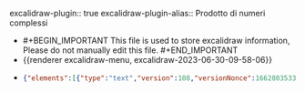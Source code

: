 excalidraw-plugin:: true
excalidraw-plugin-alias:: Prodotto di numeri complessi

- #+BEGIN_IMPORTANT
  This file is used to store excalidraw information, Please do not manually edit this file.
  #+END_IMPORTANT
- {{renderer excalidraw-menu, excalidraw-2023-06-30-09-58-06}}
- ```json
  {"elements":[{"type":"text","version":108,"versionNonce":1662803533,"isDeleted":true,"id":"s2bYEIMxsTIjRjVTn9CYB","fillStyle":"hachure","strokeWidth":1,"strokeStyle":"solid","roughness":1,"opacity":100,"angle":0,"x":740.1984252929688,"y":348.3921813964844,"strokeColor":"#000000","backgroundColor":"transparent","width":485.736328125,"height":43.199999999999996,"seed":513965965,"groupIds":[],"frameId":null,"roundness":null,"boundElements":[],"updated":1688135631105,"link":null,"locked":false,"fontSize":36,"fontFamily":3,"text":"(x₁ + iy₁) ⋅ (x₂ + iy₂)","textAlign":"left","verticalAlign":"top","containerId":null,"originalText":"(x₁ + iy₁) ⋅ (x₂ + iy₂)","lineHeight":1.2,"baseline":35},{"type":"line","version":465,"versionNonce":840513795,"isDeleted":true,"id":"zRm3hOGF8oCWsqRTRrEpC","fillStyle":"hachure","strokeWidth":1,"strokeStyle":"solid","roughness":1,"opacity":100,"angle":0,"x":760.8656616210938,"y":346.96628344621985,"strokeColor":"#000000","backgroundColor":"transparent","width":217.1467155201713,"height":62.14185922906449,"seed":1906955075,"groupIds":[],"frameId":null,"roundness":null,"boundElements":[],"updated":1688135631105,"link":null,"locked":false,"startBinding":null,"endBinding":null,"lastCommittedPoint":null,"startArrowhead":null,"endArrowhead":null,"points":[[0,0],[30.399496575756885,-59.053449014585524],[217.1467155201713,3.0884102144789622]]},{"type":"arrow","version":237,"versionNonce":32836781,"isDeleted":true,"id":"zcSs9oZ6OrfL3g698I3lM","fillStyle":"hachure","strokeWidth":1,"strokeStyle":"solid","roughness":1,"opacity":100,"angle":0,"x":790.9406738281251,"y":598.2609558105468,"strokeColor":"#000000","backgroundColor":"transparent","width":271.90313720703125,"height":189.60000610351562,"seed":668847437,"groupIds":[],"frameId":null,"roundness":{"type":2},"boundElements":[],"updated":1688135631105,"link":null,"locked":false,"startBinding":null,"endBinding":null,"lastCommittedPoint":null,"startArrowhead":null,"endArrowhead":"arrow","points":[[0,0],[0,0],[158.05316162109375,131.57345581054688],[104.3765869140625,-58.02655029296875],[271.90313720703125,109.33126831054688]]},{"type":"arrow","version":406,"versionNonce":221323427,"isDeleted":true,"id":"tV83CeookpGUi7YXZkb7l","fillStyle":"hachure","strokeWidth":1,"strokeStyle":"solid","roughness":1,"opacity":100,"angle":0,"x":494.2406311035156,"y":612.510986328125,"strokeColor":"#000000","backgroundColor":"transparent","width":381.2859802246094,"height":512.3109436035156,"seed":366757293,"groupIds":[],"frameId":null,"roundness":null,"boundElements":[],"updated":1688135631105,"link":null,"locked":false,"startBinding":null,"endBinding":null,"lastCommittedPoint":null,"startArrowhead":null,"endArrowhead":"arrow","points":[[0,0],[343.4156799316406,-7.39691162109375],[49.617218017578125,-133.8609619140625],[381.2859802246094,162.40777587890625],[192.10311889648438,-209.94845581054688],[333.7406311035156,260.8828125],[337.8187561035156,302.36248779296875]]},{"type":"text","version":15,"versionNonce":1919479565,"isDeleted":true,"id":"xTDA0MGMIa7VaKKUvM-pO","fillStyle":"hachure","strokeWidth":1,"strokeStyle":"solid","roughness":1,"opacity":100,"angle":0,"x":866.526611328125,"y":752.4187622070312,"strokeColor":"#000000","backgroundColor":"transparent","width":18,"height":45,"seed":2039574733,"groupIds":[],"frameId":null,"roundness":null,"boundElements":[],"updated":1688135631105,"link":null,"locked":false,"fontSize":36,"fontFamily":1,"text":"","textAlign":"center","verticalAlign":"middle","containerId":"tV83CeookpGUi7YXZkb7l","originalText":"","lineHeight":1.25,"baseline":32},{"type":"text","version":693,"versionNonce":2016089155,"isDeleted":true,"id":"90myION_sqOv7jZc7t5Q_","fillStyle":"hachure","strokeWidth":1,"strokeStyle":"solid","roughness":1,"opacity":100,"angle":0,"x":813.9809832917729,"y":166.91162672510262,"strokeColor":"#000000","backgroundColor":"transparent","width":338.17121212739175,"height":62.975949568842736,"seed":513965965,"groupIds":[],"frameId":null,"roundness":null,"boundElements":[{"id":"EqZadyaCmeRqKr294ExuT","type":"arrow"},{"id":"Pnt35C2buYRHESC4wnznV","type":"arrow"}],"updated":1688135631105,"link":null,"locked":false,"fontSize":52.47995797403567,"fontFamily":3,"text":"x₁x₂ − y₁y₂","textAlign":"left","verticalAlign":"top","containerId":null,"originalText":"x₁x₂ − y₁y₂","lineHeight":1.2,"baseline":50},{"type":"line","version":576,"versionNonce":1123124589,"isDeleted":true,"id":"CJwDsY6t3LwzscLPJ5A8S","fillStyle":"hachure","strokeWidth":1,"strokeStyle":"solid","roughness":1,"opacity":100,"angle":0,"x":1101.003638936756,"y":343.5302354635703,"strokeColor":"#000000","backgroundColor":"transparent","width":227.50240660482424,"height":60.78582636557507,"seed":1906955075,"groupIds":[],"frameId":null,"roundness":null,"boundElements":[],"updated":1688135631105,"link":null,"locked":false,"startBinding":null,"endBinding":null,"lastCommittedPoint":null,"startArrowhead":null,"endArrowhead":null,"points":[[0,0],[-31.849243558636104,-57.76481010742001],[-227.50240660482424,3.021016258155056]]},{"type":"line","version":270,"versionNonce":1122341859,"isDeleted":true,"id":"72RVqZoIYWJHtu546_8XC","fillStyle":"hachure","strokeWidth":1,"strokeStyle":"solid","roughness":1,"opacity":100,"angle":0,"x":763.208740234375,"y":399.83939795727787,"strokeColor":"#000000","backgroundColor":"transparent","width":341.57983269450943,"height":74.25249224020675,"seed":464444291,"groupIds":[],"frameId":null,"roundness":null,"boundElements":[],"updated":1688135631105,"link":null,"locked":false,"startBinding":null,"endBinding":null,"lastCommittedPoint":null,"startArrowhead":null,"endArrowhead":null,"points":[[0,0],[57.63151474935303,74.25249224020675],[341.57983269450943,1.0671777026756712]]},{"type":"line","version":132,"versionNonce":1993887693,"isDeleted":true,"id":"tI_0IHqirP00fxMhi2wyr","fillStyle":"hachure","strokeWidth":1,"strokeStyle":"solid","roughness":1,"opacity":100,"angle":0,"x":882.7963256835938,"y":397.7206845783716,"strokeColor":"#000000","backgroundColor":"transparent","width":137.89215087890625,"height":77.16094970703125,"seed":894113379,"groupIds":[],"frameId":null,"roundness":null,"boundElements":[],"updated":1688135631105,"link":null,"locked":false,"startBinding":null,"endBinding":null,"lastCommittedPoint":null,"startArrowhead":null,"endArrowhead":null,"points":[[0,0],[137.89215087890625,76.99688720703125],[110.2734375,-0.1640625]]},{"type":"text","version":14,"versionNonce":1030692739,"isDeleted":true,"id":"63-__02DvV5CMwbo95ejl","fillStyle":"hachure","strokeWidth":1,"strokeStyle":"solid","roughness":1,"opacity":100,"angle":0,"x":880.8790283203125,"y":314.28471045727787,"strokeColor":"#000000","backgroundColor":"transparent","width":10,"height":25,"seed":2118717155,"groupIds":[],"frameId":null,"roundness":null,"boundElements":[],"updated":1688135631105,"link":null,"locked":false,"fontSize":20,"fontFamily":1,"text":"","textAlign":"left","verticalAlign":"top","containerId":null,"originalText":"","lineHeight":1.25,"baseline":17},{"type":"line","version":225,"versionNonce":1815531053,"isDeleted":true,"id":"JLZC_W6yv3yIbJcsePnHf","fillStyle":"hachure","strokeWidth":1,"strokeStyle":"solid","roughness":1,"opacity":100,"angle":0,"x":922.9962768554688,"y":37.43940406079349,"strokeColor":"#000000","backgroundColor":"transparent","width":242.63433837890625,"height":56.024993896484375,"seed":1420507779,"groupIds":[],"frameId":null,"roundness":null,"boundElements":[],"updated":1688135631105,"link":null,"locked":false,"startBinding":null,"endBinding":null,"lastCommittedPoint":null,"startArrowhead":null,"endArrowhead":null,"points":[[0,0],[241.70159912109375,-3.5390625],[242.63433837890625,-56.024993896484375],[0.13592529296875,-52.3828125]]},{"type":"line","version":333,"versionNonce":44236348,"isDeleted":false,"id":"hkRfnQ5Dmmk6TtN_VfX17","fillStyle":"hachure","strokeWidth":1,"strokeStyle":"solid","roughness":1,"opacity":100,"angle":0,"x":768.5011229339175,"y":267.4687054378155,"strokeColor":"#c92a2a","backgroundColor":"transparent","width":148.58525608847603,"height":27.329217290089623,"seed":692266307,"groupIds":[],"frameId":null,"roundness":null,"boundElements":[],"updated":1693397562528,"link":null,"locked":false,"startBinding":null,"endBinding":null,"lastCommittedPoint":null,"startArrowhead":null,"endArrowhead":null,"points":[[0,0],[0,-20.886073460267568],[148.58525608847603,-19.908147734364665],[148.37708531802855,6.443143829822053]]},{"type":"line","version":539,"versionNonce":734008196,"isDeleted":false,"id":"cISCfmCKfnUBuF23twunK","fillStyle":"hachure","strokeWidth":1,"strokeStyle":"solid","roughness":1,"opacity":100,"angle":0,"x":828.5383504159417,"y":270.6388788335584,"strokeColor":"#1864ab","backgroundColor":"transparent","width":154.51730839611133,"height":36.405193198096796,"seed":177998851,"groupIds":[],"frameId":null,"roundness":null,"boundElements":[],"updated":1693397562528,"link":null,"locked":false,"startBinding":null,"endBinding":null,"lastCommittedPoint":null,"startArrowhead":null,"endArrowhead":null,"points":[[0,0],[0.022268315022914015,-34.19136388199632],[154.51730839611133,-34.10744847678533],[153.40903467674,2.213829316100481]]},{"type":"arrow","version":277,"versionNonce":363439932,"isDeleted":false,"id":"Pnt35C2buYRHESC4wnznV","fillStyle":"hachure","strokeWidth":1,"strokeStyle":"solid","roughness":1,"opacity":100,"angle":0,"x":807.9574568161124,"y":246.15943253327936,"strokeColor":"#c92a2a","backgroundColor":"transparent","width":0.8370976085798314,"height":48.964299974982296,"seed":1926216931,"groupIds":[],"frameId":null,"roundness":null,"boundElements":[],"updated":1693397562684,"link":null,"locked":false,"startBinding":null,"endBinding":{"elementId":"AmwRfWXKjwk_ePkjEuWDI","focus":1.1539673378630049,"gap":12.257954899854965},"lastCommittedPoint":null,"startArrowhead":null,"endArrowhead":"arrow","points":[[0,0],[0.8370976085798314,-48.964299974982296]]},{"type":"arrow","version":262,"versionNonce":753491900,"isDeleted":false,"id":"EqZadyaCmeRqKr294ExuT","fillStyle":"hachure","strokeWidth":1,"strokeStyle":"solid","roughness":1,"opacity":100,"angle":0,"x":941.927440372031,"y":236.75423762709752,"strokeColor":"#1864ab","backgroundColor":"transparent","width":0.38960209762091985,"height":36.21319007854019,"seed":1567775875,"groupIds":[],"frameId":null,"roundness":null,"boundElements":[],"updated":1693397562684,"link":null,"locked":false,"startBinding":null,"endBinding":{"elementId":"vDOFy1Kb4opaFi0nOlaqm","focus":1.5861882712314666,"gap":15.603869890115234},"lastCommittedPoint":null,"startArrowhead":null,"endArrowhead":"arrow","points":[[0,0],[0.38960209762091985,-36.21319007854019]]},{"type":"line","version":479,"versionNonce":107847484,"isDeleted":false,"id":"i-nlP6JhOzpc0ZerU8D5_","fillStyle":"hachure","strokeWidth":1,"strokeStyle":"solid","roughness":1,"opacity":100,"angle":0,"x":765.3013863864456,"y":297.80133085812645,"strokeColor":"#5f3dc4","backgroundColor":"transparent","width":219.56516407779426,"height":38.14792437917183,"seed":1086827501,"groupIds":[],"frameId":null,"roundness":null,"boundElements":[],"updated":1693397562528,"link":null,"locked":false,"startBinding":null,"endBinding":null,"lastCommittedPoint":null,"startArrowhead":null,"endArrowhead":null,"points":[[0,0],[-0.2544443874582608,37.114732666225684],[218.63133992351058,38.14792437917183],[219.31071969033601,1.4928456154265883]]},{"type":"line","version":640,"versionNonce":405537412,"isDeleted":false,"id":"antSQWXCSgpdTaYbM0brs","fillStyle":"hachure","strokeWidth":1,"strokeStyle":"solid","roughness":1,"opacity":100,"angle":0,"x":828.8418350707517,"y":298.7215307889127,"strokeColor":"#862e9c","backgroundColor":"transparent","width":89.15585812774393,"height":19.980812623047886,"seed":1649828291,"groupIds":[],"frameId":null,"roundness":null,"boundElements":[],"updated":1693397562528,"link":null,"locked":false,"startBinding":null,"endBinding":null,"lastCommittedPoint":null,"startArrowhead":null,"endArrowhead":null,"points":[[0,0],[0.9710219764715613,19.96070314116183],[89.15585812774393,19.272948386970324],[88.8868789111776,-0.02010948188605318]]},{"type":"text","version":834,"versionNonce":2103297539,"isDeleted":true,"id":"z3S787AcMIi98K8rRoV5s","fillStyle":"hachure","strokeWidth":1,"strokeStyle":"solid","roughness":1,"opacity":100,"angle":0,"x":809.4512591706791,"y":494.6733531044972,"strokeColor":"#000000","backgroundColor":"transparent","width":338.185546875,"height":62.9759495688428,"seed":513965965,"groupIds":[],"frameId":null,"roundness":null,"boundElements":[],"updated":1688135631106,"link":null,"locked":false,"fontSize":52.47995797403567,"fontFamily":3,"text":"x₁y₂ + y₁x₂","textAlign":"left","verticalAlign":"top","containerId":null,"originalText":"x₁y₂ + y₁x₂","lineHeight":1.2,"baseline":50},{"type":"text","version":75,"versionNonce":1691078573,"isDeleted":true,"id":"xDkNZy-A20ubcvefd6YT7","fillStyle":"hachure","strokeWidth":1,"strokeStyle":"solid","roughness":1,"opacity":100,"angle":0,"x":1172.9727783203125,"y":-15.81953530077871,"strokeColor":"#000000","backgroundColor":"transparent","width":42.1875,"height":43.199999999999996,"seed":1358896717,"groupIds":[],"frameId":null,"roundness":null,"boundElements":[],"updated":1688135631106,"link":null,"locked":false,"fontSize":36,"fontFamily":3,"text":"y₁","textAlign":"left","verticalAlign":"top","containerId":null,"originalText":"y₁","lineHeight":1.2,"baseline":35},{"type":"freedraw","version":12,"versionNonce":2052853155,"isDeleted":true,"id":"1lrx7sovd4MyVOl6YHCDw","fillStyle":"hachure","strokeWidth":1,"strokeStyle":"solid","roughness":1,"opacity":100,"angle":0,"x":990.0931396484375,"y":84.93828635449472,"strokeColor":"#000000","backgroundColor":"transparent","width":0.0001,"height":0.0001,"seed":1956706765,"groupIds":[],"frameId":null,"roundness":null,"boundElements":[],"updated":1688135631106,"link":null,"locked":false,"points":[[0,0],[0.0001,0.0001]],"lastCommittedPoint":null,"simulatePressure":true,"pressures":[]},{"type":"text","version":55,"versionNonce":1936675341,"isDeleted":true,"id":"hiW9aE8BSmCEl_PmmMHA_","fillStyle":"hachure","strokeWidth":1,"strokeStyle":"solid","roughness":1,"opacity":100,"angle":0,"x":958.5196533203125,"y":-17.81953530077871,"strokeColor":"#000000","backgroundColor":"transparent","width":21.09375,"height":43.199999999999996,"seed":621049197,"groupIds":[],"frameId":null,"roundness":null,"boundElements":[],"updated":1688135631106,"link":null,"locked":false,"fontSize":36,"fontFamily":3,"text":"(","textAlign":"left","verticalAlign":"top","containerId":null,"originalText":"(","lineHeight":1.2,"baseline":35},{"type":"text","version":188,"versionNonce":1382963132,"isDeleted":false,"id":"QS--G-dC7jlC2DX-MHjU8","fillStyle":"hachure","strokeWidth":1,"strokeStyle":"solid","roughness":1,"opacity":100,"angle":0,"x":754.3416234752224,"y":270.1162582728461,"strokeColor":"#c92a2a","backgroundColor":"transparent","width":26.045050777652715,"height":26.67013199631638,"seed":1358896717,"groupIds":[],"frameId":null,"roundness":null,"boundElements":[],"updated":1693397562528,"link":null,"locked":false,"fontSize":22.225109996930318,"fontFamily":3,"text":"x₁","textAlign":"left","verticalAlign":"top","containerId":null,"originalText":"x₁","lineHeight":1.2,"baseline":20.999999999999996},{"type":"text","version":236,"versionNonce":336663044,"isDeleted":false,"id":"6REivfVvbw_GXffrpcEM4","fillStyle":"hachure","strokeWidth":1,"strokeStyle":"solid","roughness":1,"opacity":100,"angle":0,"x":822.8033869654969,"y":270.1162582728461,"strokeColor":"#1864ab","backgroundColor":"transparent","width":26.045050777652715,"height":26.67013199631638,"seed":1358896717,"groupIds":[],"frameId":null,"roundness":null,"boundElements":[],"updated":1693397562528,"link":null,"locked":false,"fontSize":22.225109996930318,"fontFamily":3,"text":"y₁","textAlign":"left","verticalAlign":"top","containerId":null,"originalText":"y₁","lineHeight":1.2,"baseline":20.999999999999996},{"type":"text","version":242,"versionNonce":1053032508,"isDeleted":false,"id":"9Ye-wrJIbuEfEB8ETYUAJ","fillStyle":"hachure","strokeWidth":1,"strokeStyle":"solid","roughness":1,"opacity":100,"angle":0,"x":910.1030159377802,"y":270.1162582728461,"strokeColor":"#c92a2a","backgroundColor":"transparent","width":26.045050777652715,"height":26.67013199631638,"seed":1358896717,"groupIds":[],"frameId":null,"roundness":null,"boundElements":[],"updated":1693397562528,"link":null,"locked":false,"fontSize":22.225109996930318,"fontFamily":3,"text":"x₂","textAlign":"left","verticalAlign":"top","containerId":null,"originalText":"x₂","lineHeight":1.2,"baseline":20.999999999999996},{"type":"text","version":245,"versionNonce":2141729156,"isDeleted":false,"id":"21t-e2XVD4GPSpWjUZYqX","fillStyle":"hachure","strokeWidth":1,"strokeStyle":"solid","roughness":1,"opacity":100,"angle":0,"x":978.5647794280551,"y":270.1162582728461,"strokeColor":"#1864ab","backgroundColor":"transparent","width":26.045050777652715,"height":26.67013199631638,"seed":1358896717,"groupIds":[],"frameId":null,"roundness":null,"boundElements":[],"updated":1693397562528,"link":null,"locked":false,"fontSize":22.225109996930318,"fontFamily":3,"text":"y₂","textAlign":"left","verticalAlign":"top","containerId":null,"originalText":"y₂","lineHeight":1.2,"baseline":20.999999999999996},{"type":"text","version":201,"versionNonce":1397790908,"isDeleted":false,"id":"NcX0RId3QqxWQpxPh8qhL","fillStyle":"hachure","strokeWidth":1,"strokeStyle":"solid","roughness":1,"opacity":100,"angle":0,"x":872.7854044219554,"y":270.1162582728461,"strokeColor":"#000000","backgroundColor":"transparent","width":13.380644837019082,"height":26.67013199631638,"seed":172514669,"groupIds":[],"frameId":null,"roundness":null,"boundElements":[],"updated":1693397562528,"link":null,"locked":false,"fontSize":22.225109996930318,"fontFamily":3,"text":"⋅","textAlign":"left","verticalAlign":"top","containerId":null,"originalText":"⋅","lineHeight":1.2,"baseline":20.999999999999996},{"type":"text","version":195,"versionNonce":976183556,"isDeleted":false,"id":"Er0MoV3AKBV65HsfGO3U7","fillStyle":"hachure","strokeWidth":1,"strokeStyle":"solid","roughness":1,"opacity":100,"angle":0,"x":785.8438948978647,"y":270.1162582728461,"strokeColor":"#000000","backgroundColor":"transparent","width":13.022525388826358,"height":26.67013199631638,"seed":172514669,"groupIds":[],"frameId":null,"roundness":null,"boundElements":[],"updated":1693397562528,"link":null,"locked":false,"fontSize":22.225109996930318,"fontFamily":3,"text":"+","textAlign":"left","verticalAlign":"top","containerId":null,"originalText":"+","lineHeight":1.2,"baseline":20.999999999999996},{"type":"text","version":256,"versionNonce":1270227260,"isDeleted":false,"id":"RVEakh5CbpzmRfDr1yX7X","fillStyle":"hachure","strokeWidth":1,"strokeStyle":"solid","roughness":1,"opacity":100,"angle":0,"x":941.6052873604227,"y":270.1162582728461,"strokeColor":"#000000","backgroundColor":"transparent","width":13.022525388826358,"height":26.67013199631638,"seed":172514669,"groupIds":[],"frameId":null,"roundness":null,"boundElements":[],"updated":1693397562528,"link":null,"locked":false,"fontSize":22.225109996930318,"fontFamily":3,"text":"+","textAlign":"left","verticalAlign":"top","containerId":null,"originalText":"+","lineHeight":1.2,"baseline":20.999999999999996},{"type":"text","version":213,"versionNonce":186949764,"isDeleted":false,"id":"uKEJWRWEs3zzlg3hrSjFB","fillStyle":"hachure","strokeWidth":1,"strokeStyle":"solid","roughness":1,"opacity":100,"angle":0,"x":735.8618774414062,"y":270.1162582728461,"strokeColor":"#000000","backgroundColor":"transparent","width":13.022525388826358,"height":26.67013199631638,"seed":621049197,"groupIds":[],"frameId":null,"roundness":null,"boundElements":[],"updated":1693397562528,"link":null,"locked":false,"fontSize":22.225109996930318,"fontFamily":3,"text":"(","textAlign":"left","verticalAlign":"top","containerId":null,"originalText":"(","lineHeight":1.2,"baseline":20.999999999999996},{"type":"text","version":238,"versionNonce":525769148,"isDeleted":false,"id":"ssCf6GNJJ6eGbXL2PB9Zb","fillStyle":"hachure","strokeWidth":1,"strokeStyle":"solid","roughness":1,"opacity":100,"angle":0,"x":854.3056583881394,"y":270.1162582728461,"strokeColor":"#000000","backgroundColor":"transparent","width":13.022525388826358,"height":26.67013199631638,"seed":621049197,"groupIds":[],"frameId":null,"roundness":null,"boundElements":[],"updated":1693397562528,"link":null,"locked":false,"fontSize":22.225109996930318,"fontFamily":3,"text":")","textAlign":"left","verticalAlign":"top","containerId":null,"originalText":")","lineHeight":1.2,"baseline":20.999999999999996},{"type":"text","version":216,"versionNonce":440791044,"isDeleted":false,"id":"lVAIYCXZ0y2m1px7tJQwe","fillStyle":"hachure","strokeWidth":1,"strokeStyle":"solid","roughness":1,"opacity":100,"angle":0,"x":891.6232699039642,"y":270.1162582728461,"strokeColor":"#000000","backgroundColor":"transparent","width":13.022525388826358,"height":26.67013199631638,"seed":621049197,"groupIds":[],"frameId":null,"roundness":null,"boundElements":[],"updated":1693397562528,"link":null,"locked":false,"fontSize":22.225109996930318,"fontFamily":3,"text":"(","textAlign":"left","verticalAlign":"top","containerId":null,"originalText":"(","lineHeight":1.2,"baseline":20.999999999999996},{"type":"text","version":237,"versionNonce":156500540,"isDeleted":false,"id":"pLRY77D2apbYi1prJpFfe","fillStyle":"hachure","strokeWidth":1,"strokeStyle":"solid","roughness":1,"opacity":100,"angle":0,"x":1010.0670508506976,"y":270.1162582728461,"strokeColor":"#000000","backgroundColor":"transparent","width":13.022525388826358,"height":26.67013199631638,"seed":621049197,"groupIds":[],"frameId":null,"roundness":null,"boundElements":[],"updated":1693397562528,"link":null,"locked":false,"fontSize":22.225109996930318,"fontFamily":3,"text":")","textAlign":"left","verticalAlign":"top","containerId":null,"originalText":")","lineHeight":1.2,"baseline":20.999999999999996},{"type":"text","version":473,"versionNonce":1737576324,"isDeleted":false,"id":"UWuH5iy4--ZJelu2ISoE5","fillStyle":"hachure","strokeWidth":1,"strokeStyle":"solid","roughness":1,"opacity":100,"angle":0,"x":781.2229582750357,"y":158.26704566212572,"strokeColor":"#c92a2a","backgroundColor":"transparent","width":26.045050777652715,"height":26.67013199631638,"seed":1358896717,"groupIds":["EoNDF_qXf6iI66tz4Jz1n"],"frameId":null,"roundness":null,"boundElements":[{"id":"Pnt35C2buYRHESC4wnznV","type":"arrow"}],"updated":1693397562528,"link":null,"locked":false,"fontSize":22.225109996930318,"fontFamily":3,"text":"x₁","textAlign":"left","verticalAlign":"top","containerId":null,"originalText":"x₁","lineHeight":1.2,"baseline":20.999999999999996},{"type":"text","version":618,"versionNonce":815037060,"isDeleted":false,"id":"AmwRfWXKjwk_ePkjEuWDI","fillStyle":"hachure","strokeWidth":1,"strokeStyle":"solid","roughness":1,"opacity":100,"angle":0,"x":811.5002167613019,"y":158.26704566212572,"strokeColor":"#c92a2a","backgroundColor":"transparent","width":26.045050777652715,"height":26.67013199631638,"seed":1358896717,"groupIds":["EoNDF_qXf6iI66tz4Jz1n"],"frameId":null,"roundness":null,"boundElements":[{"id":"Pnt35C2buYRHESC4wnznV","type":"arrow"}],"updated":1693397562684,"link":null,"locked":false,"fontSize":22.225109996930318,"fontFamily":3,"text":"x₂","textAlign":"left","verticalAlign":"top","containerId":null,"originalText":"x₂","lineHeight":1.2,"baseline":20.999999999999996},{"type":"text","version":532,"versionNonce":263037756,"isDeleted":false,"id":"B6TOZ1igJD2VaQ0TiG1FB","fillStyle":"hachure","strokeWidth":1,"strokeStyle":"solid","roughness":1,"opacity":100,"angle":0,"x":920.2123416052448,"y":158.26704566212572,"strokeColor":"#1864ab","backgroundColor":"transparent","width":26.045050777652715,"height":26.67013199631638,"seed":1358896717,"groupIds":["x8AzbUpkWbUopCRjXkB4S"],"frameId":null,"roundness":null,"boundElements":[],"updated":1693397562528,"link":null,"locked":false,"fontSize":22.225109996930318,"fontFamily":3,"text":"y₁","textAlign":"left","verticalAlign":"top","containerId":null,"originalText":"y₁","lineHeight":1.2,"baseline":20.999999999999996},{"type":"text","version":508,"versionNonce":2024442372,"isDeleted":false,"id":"vDOFy1Kb4opaFi0nOlaqm","fillStyle":"hachure","strokeWidth":1,"strokeStyle":"solid","roughness":1,"opacity":100,"angle":0,"x":950.4896000915109,"y":158.26704566212572,"strokeColor":"#1864ab","backgroundColor":"transparent","width":26.045050777652715,"height":26.67013199631638,"seed":1358896717,"groupIds":["x8AzbUpkWbUopCRjXkB4S"],"frameId":null,"roundness":null,"boundElements":[{"id":"EqZadyaCmeRqKr294ExuT","type":"arrow"}],"updated":1693397562684,"link":null,"locked":false,"fontSize":22.225109996930318,"fontFamily":3,"text":"y₂","textAlign":"left","verticalAlign":"top","containerId":null,"originalText":"y₂","lineHeight":1.2,"baseline":20.999999999999996},{"type":"text","version":477,"versionNonce":1024318396,"isDeleted":false,"id":"R-VWlpPABEIbQYyMNOxtR","fillStyle":"hachure","strokeWidth":1,"strokeStyle":"solid","roughness":1,"opacity":100,"angle":0,"x":781.2229582750357,"y":364.36374951672633,"strokeColor":"#c92a2a","backgroundColor":"transparent","width":26.045050777652715,"height":26.67013199631638,"seed":1358896717,"groupIds":["Q6KU87MEHERMw1YoEKSn6"],"frameId":null,"roundness":null,"boundElements":[{"id":"Tl_XM2sELW_Ckc6oD9FvE","type":"arrow"}],"updated":1693397562528,"link":null,"locked":false,"fontSize":22.225109996930318,"fontFamily":3,"text":"x₁","textAlign":"left","verticalAlign":"top","containerId":null,"originalText":"x₁","lineHeight":1.2,"baseline":20.999999999999996},{"type":"text","version":621,"versionNonce":38971780,"isDeleted":false,"id":"yhggLgKMadbYrAFHZj9i2","fillStyle":"hachure","strokeWidth":1,"strokeStyle":"solid","roughness":1,"opacity":100,"angle":0,"x":811.5002167613019,"y":364.36374951672633,"strokeColor":"#1864ab","backgroundColor":"transparent","width":26.045050777652715,"height":26.67013199631638,"seed":1358896717,"groupIds":["Q6KU87MEHERMw1YoEKSn6"],"frameId":null,"roundness":null,"boundElements":[{"id":"Tl_XM2sELW_Ckc6oD9FvE","type":"arrow"}],"updated":1693397562685,"link":null,"locked":false,"fontSize":22.225109996930318,"fontFamily":3,"text":"y₂","textAlign":"left","verticalAlign":"top","containerId":null,"originalText":"y₂","lineHeight":1.2,"baseline":20.999999999999996},{"type":"text","version":525,"versionNonce":1526427012,"isDeleted":false,"id":"Kc2vMHUPOHzjt2X98fhS9","fillStyle":"hachure","strokeWidth":1,"strokeStyle":"solid","roughness":1,"opacity":100,"angle":0,"x":917.7786441304527,"y":364.36374951672633,"strokeColor":"#1864ab","backgroundColor":"transparent","width":26.045050777652715,"height":26.67013199631638,"seed":1358896717,"groupIds":["KMIAMskF_dk7lB4AlHDP9"],"frameId":null,"roundness":null,"boundElements":[],"updated":1693397562528,"link":null,"locked":false,"fontSize":22.225109996930318,"fontFamily":3,"text":"y₁","textAlign":"left","verticalAlign":"top","containerId":null,"originalText":"y₁","lineHeight":1.2,"baseline":20.999999999999996},{"type":"text","version":511,"versionNonce":1994333372,"isDeleted":false,"id":"kfp-6RZdfL_ldztNM29w6","fillStyle":"hachure","strokeWidth":1,"strokeStyle":"solid","roughness":1,"opacity":100,"angle":0,"x":948.0559026167189,"y":364.36374951672633,"strokeColor":"#c92a2a","backgroundColor":"transparent","width":26.045050777652715,"height":26.67013199631638,"seed":1358896717,"groupIds":["KMIAMskF_dk7lB4AlHDP9"],"frameId":null,"roundness":null,"boundElements":[{"id":"mh-B9OkVSxDo4Rv2RKASZ","type":"arrow"}],"updated":1693397562528,"link":null,"locked":false,"fontSize":22.225109996930318,"fontFamily":3,"text":"x₂","textAlign":"left","verticalAlign":"top","containerId":null,"originalText":"x₂","lineHeight":1.2,"baseline":20.999999999999996},{"type":"text","version":9,"versionNonce":1993905613,"isDeleted":true,"id":"bq03KKS5ymWsm0hXix4FZ","fillStyle":"hachure","strokeWidth":1,"strokeStyle":"solid","roughness":1,"opacity":100,"angle":0,"x":1398.0665283203125,"y":-16.219535300778716,"strokeColor":"#1864ab","backgroundColor":"transparent","width":21.09375,"height":43.199999999999996,"seed":1529379043,"groupIds":[],"frameId":null,"roundness":null,"boundElements":[],"updated":1688135631106,"link":null,"locked":false,"fontSize":36,"fontFamily":3,"text":"","textAlign":"left","verticalAlign":"top","containerId":null,"originalText":"","lineHeight":1.2,"baseline":35},{"type":"text","version":8,"versionNonce":1895709059,"isDeleted":true,"id":"3_oFVwp_ifRAQN13rbVNg","fillStyle":"hachure","strokeWidth":1,"strokeStyle":"solid","roughness":1,"opacity":100,"angle":0,"x":1384.0665283203125,"y":218.78046469922128,"strokeColor":"#1864ab","backgroundColor":"transparent","width":21.09375,"height":43.199999999999996,"seed":1192153069,"groupIds":[],"frameId":null,"roundness":null,"boundElements":[],"updated":1688135631106,"link":null,"locked":false,"fontSize":36,"fontFamily":3,"text":"","textAlign":"left","verticalAlign":"top","containerId":null,"originalText":"","lineHeight":1.2,"baseline":35},{"type":"text","version":8,"versionNonce":1346262061,"isDeleted":true,"id":"8ux1kP4B_3LqmU88Mspd1","fillStyle":"hachure","strokeWidth":1,"strokeStyle":"solid","roughness":1,"opacity":100,"angle":0,"x":641.0665283203125,"y":124.78046469922128,"strokeColor":"#c92a2a","backgroundColor":"transparent","width":21.09375,"height":43.199999999999996,"seed":1189856909,"groupIds":[],"frameId":null,"roundness":null,"boundElements":[],"updated":1688135631106,"link":null,"locked":false,"fontSize":36,"fontFamily":3,"text":"","textAlign":"left","verticalAlign":"top","containerId":null,"originalText":"","lineHeight":1.2,"baseline":35},{"type":"text","version":6,"versionNonce":413274403,"isDeleted":true,"id":"iM18R7yUwVfikwzPBVAtU","fillStyle":"hachure","strokeWidth":1,"strokeStyle":"solid","roughness":1,"opacity":100,"angle":0,"x":730.0665283203125,"y":441.7804646992213,"strokeColor":"#862e9c","backgroundColor":"transparent","width":21.09375,"height":43.199999999999996,"seed":1188328397,"groupIds":[],"frameId":null,"roundness":null,"boundElements":[],"updated":1688135631106,"link":null,"locked":false,"fontSize":36,"fontFamily":3,"text":"","textAlign":"left","verticalAlign":"top","containerId":null,"originalText":"","lineHeight":1.2,"baseline":35},{"type":"arrow","version":258,"versionNonce":614336572,"isDeleted":false,"id":"Tl_XM2sELW_Ckc6oD9FvE","fillStyle":"hachure","strokeWidth":1,"strokeStyle":"solid","roughness":1,"opacity":100,"angle":0,"x":801.5272457771141,"y":335.596502964916,"strokeColor":"#862e9c","backgroundColor":"transparent","width":0,"height":25.33604661759439,"seed":1633890925,"groupIds":[],"frameId":null,"roundness":{"type":2},"boundElements":[],"updated":1693397562685,"link":null,"locked":false,"startBinding":null,"endBinding":{"elementId":"yhggLgKMadbYrAFHZj9i2","focus":-1.7658246527777806,"gap":9.972970984187782},"lastCommittedPoint":null,"startArrowhead":null,"endArrowhead":"arrow","points":[[0,0],[0,25.33604661759439]]},{"type":"arrow","version":84,"versionNonce":959050947,"isDeleted":true,"id":"rT781Bd-oPLDiGv6cCmhq","fillStyle":"hachure","strokeWidth":1,"strokeStyle":"solid","roughness":1,"opacity":100,"angle":0,"x":974.5775146484375,"y":424.8429646992213,"strokeColor":"#862e9c","backgroundColor":"transparent","width":63.32342529296875,"height":42.48284912109375,"seed":548304835,"groupIds":[],"frameId":null,"roundness":{"type":2},"boundElements":[],"updated":1688135631106,"link":null,"locked":false,"startBinding":null,"endBinding":null,"lastCommittedPoint":null,"startArrowhead":null,"endArrowhead":"arrow","points":[[0,0],[63.32342529296875,42.48284912109375]]},{"type":"arrow","version":444,"versionNonce":11116732,"isDeleted":false,"id":"mh-B9OkVSxDo4Rv2RKASZ","fillStyle":"hachure","strokeWidth":1,"strokeStyle":"solid","roughness":1,"opacity":100,"angle":0,"x":914.6669162105028,"y":320.6379319902161,"strokeColor":"#862e9c","backgroundColor":"transparent","width":23.598976625626225,"height":36.24308902134314,"seed":574453955,"groupIds":[],"frameId":null,"roundness":{"type":2},"boundElements":[],"updated":1693397562685,"link":null,"locked":false,"startBinding":null,"endBinding":{"elementId":"kfp-6RZdfL_ldztNM29w6","focus":-0.4265040002007965,"gap":9.790009780589799},"lastCommittedPoint":null,"startArrowhead":null,"endArrowhead":"arrow","points":[[0,0],[23.598976625626225,36.24308902134314]]},{"type":"text","version":58,"versionNonce":1276386748,"isDeleted":false,"id":"E5i-jtsMmffV7yV3FbVN8","fillStyle":"hachure","strokeWidth":1,"strokeStyle":"solid","roughness":1,"opacity":100,"angle":0,"x":872.235677503849,"y":162.35058660438898,"strokeColor":"#000000","backgroundColor":"transparent","width":13.022525388826358,"height":26.67013199631638,"seed":1772858509,"groupIds":[],"frameId":null,"roundness":null,"boundElements":[],"updated":1693397562528,"link":null,"locked":false,"fontSize":22.225109996930318,"fontFamily":3,"text":"-","textAlign":"left","verticalAlign":"top","containerId":null,"originalText":"-","lineHeight":1.2,"baseline":20.999999999999996},{"type":"text","version":78,"versionNonce":1158851588,"isDeleted":false,"id":"-pWWbiQBSCJTfyfE1aE_h","fillStyle":"hachure","strokeWidth":1,"strokeStyle":"solid","roughness":1,"opacity":100,"angle":0,"x":871.4707171800106,"y":365.4460302743919,"strokeColor":"#000000","backgroundColor":"transparent","width":13.022525388826358,"height":26.67013199631638,"seed":1772858509,"groupIds":[],"frameId":null,"roundness":null,"boundElements":[],"updated":1693397562528,"link":null,"locked":false,"fontSize":22.225109996930318,"fontFamily":3,"text":"+","textAlign":"left","verticalAlign":"top","containerId":null,"originalText":"+","lineHeight":1.2,"baseline":20.999999999999996},{"type":"text","version":56,"versionNonce":1270941244,"isDeleted":false,"id":"oIsWv4PRB43JOKC1LlCHZ","fillStyle":"hachure","strokeWidth":1,"strokeStyle":"solid","roughness":1,"opacity":100,"angle":0,"x":842.8197294496946,"y":138.37791686291757,"strokeColor":"#c92a2a","backgroundColor":"transparent","width":69.83617498783669,"height":15.434104164534942,"seed":305026499,"groupIds":[],"frameId":null,"roundness":null,"boundElements":[],"updated":1693397562528,"link":null,"locked":false,"fontSize":12.347283331627954,"fontFamily":1,"text":"parte reale","textAlign":"left","verticalAlign":"top","containerId":null,"originalText":"parte reale","lineHeight":1.25,"baseline":9.999999999999998},{"type":"text","version":89,"versionNonce":291933060,"isDeleted":false,"id":"WFhZRLpdBTgXp6GvcwKAX","fillStyle":"hachure","strokeWidth":1,"strokeStyle":"solid","roughness":1,"opacity":100,"angle":0,"x":826.0366766681864,"y":405.7641251983826,"strokeColor":"#1864ab","backgroundColor":"transparent","width":105.24815569906606,"height":15.434104164534942,"seed":305026499,"groupIds":[],"frameId":null,"roundness":null,"boundElements":[],"updated":1693397562528,"link":null,"locked":false,"fontSize":12.347283331627954,"fontFamily":1,"text":"parte immaginaria","textAlign":"left","verticalAlign":"top","containerId":null,"originalText":"parte immaginaria","lineHeight":1.25,"baseline":9.999999999999998},{"type":"text","version":116,"versionNonce":113041084,"isDeleted":false,"id":"fUO5W2Zgzcs3nr4QMZFsm","fillStyle":"hachure","strokeWidth":1,"strokeStyle":"solid","roughness":1,"opacity":100,"angle":0,"x":804.3236409316809,"y":270.1162582728461,"strokeColor":"#000000","backgroundColor":"transparent","width":13.022525388826358,"height":26.67013199631638,"seed":1329260451,"groupIds":[],"frameId":null,"roundness":null,"boundElements":[],"updated":1693397562528,"link":null,"locked":false,"fontSize":22.225109996930318,"fontFamily":3,"text":"i","textAlign":"left","verticalAlign":"top","containerId":null,"originalText":"i","lineHeight":1.2,"baseline":20.999999999999996},{"type":"text","version":186,"versionNonce":1997699844,"isDeleted":false,"id":"xA93ul0LV-XcnZPQfCA96","fillStyle":"hachure","strokeWidth":1,"strokeStyle":"solid","roughness":1,"opacity":100,"angle":0,"x":960.085033394239,"y":270.1162582728461,"strokeColor":"#000000","backgroundColor":"transparent","width":13.022525388826358,"height":26.67013199631638,"seed":1329260451,"groupIds":[],"frameId":null,"roundness":null,"boundElements":[],"updated":1693397562528,"link":null,"locked":false,"fontSize":22.225109996930318,"fontFamily":3,"text":"i","textAlign":"left","verticalAlign":"top","containerId":null,"originalText":"i","lineHeight":1.2,"baseline":20.999999999999996}],"files":{},"appState":{"gridSize":null,"viewBackgroundColor":"#ffffff00","zoom":{"value":1},"offsetTop":0,"offsetLeft":0,"scrollX":0,"scrollY":0,"viewModeEnabled":false,"zenModeEnabled":false}}
  ```